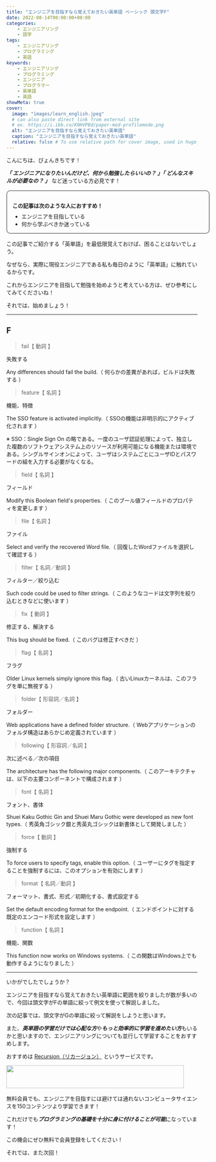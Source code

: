 ```yaml
---
title: "エンジニアを目指すなら覚えておきたい英単語 ベーシック 頭文字F"
date: 2022-08-14T00:00:00+00:00
categories:
    - エンジニアリング
    - 語学
tags:
    - エンジニアリング
    - プログラミング
    - 英語
keywords:
    - エンジニアリング
    - プログラミング
    - エンジニア
    - プログラマー
    - 英単語
    - 英語
showMeta: true
cover:
  image: "images/learn_english.jpeg"
  # can also paste direct link from external site
  # ex. https://i.ibb.co/K0HVPBd/paper-mod-profilemode.png
  alt: "エンジニアを目指すなら覚えておきたい英単語"
  caption: "エンジニアを目指すなら覚えておきたい英単語"
  relative: false # To use relative path for cover image, used in hugo Page-bundles
---
```


[comment]: <> (https://www.xserver.ne.jp/blog/blog-how-to-write-template/#%E3%80%8C%E6%9B%B8%E3%81%8D%E5%87%BA%E3%81%97%E3%83%91%E3%83%BC%E3%83%88%E3%80%8D%E3%81%AE%E6%9B%B8%E3%81%8D%E6%96%B9)
[comment]: <> (https://progeigo.org/learning/essential-words-600-plus/)

<style>
    .flame {
        margin: 1rem 0;
        padding: 1em;
        width: 100%;
        border: 2px solid #828282;
        border-radius: 10px;
    }

    .flame ul {
        margin: 0;
    }

    .flame ul li {
        margin: 0;
    }

</style>

こんにちは、ぴょんきちです！

***「 エンジニアになりたいんだけど、何から勉強したらいいの？ 」「 どんなスキルが必要なの？ 」*** など迷っている方必見です！

<div class="flame">
    <p style="margin-bottom: .5rem;"><strong>この記事は次のような人におすすめ！</strong></p>
    <ul>
        <li>エンジニアを目指している</li>
        <li>何から学ぶべきか迷っている</li>
    </ul>
</div>

この記事でご紹介する「英単語」を最低限覚えておけば、困ることはないでしょう。

なぜなら、実際に現役エンジニアである私も毎日のように「英単語」に触れているからです。

これからエンジニアを目指して勉強を始めようと考えている方は、ぜひ参考にしてみてくださいね！

それでは、始めましょう！

<hr>

## F

> fail【 動詞 】

失敗する

Any differences should fail the build.（ 何らかの差異があれば，ビルドは失敗する ）

> feature【 名詞 】

機能、特徴

The SSO feature is activated implicitly.（ SSOの機能は非明示的にアクティブ化されます ）

※ SSO：Single Sign On の略である。一度のユーザ認証処理によって、独立した複数のソフトウェアシステム上のリソースが利用可能になる機能または環境である。シングルサインオンによって、ユーザはシステムごとにユーザIDとパスワードの組を入力する必要がなくなる。

> field【 名詞 】

フィールド

Modify this Boolean field's properties.（ このブール値フィールドのプロパティを変更します ）


> file【 名詞 】

ファイル

Select and verify the recovered Word file.（ 回復したWordファイルを選択して確認する ）

> filter【 名詞／動詞 】

フィルター／絞り込む

Such code could be used to filter strings.（ このようなコードは文字列を絞り込むときなどに使います ）

> fix【 動詞 】

修正する、解決する

This bug should be fixed.（ このバグは修正すべきだ ）

> flag【 名詞 】

フラグ

Older Linux kernels simply ignore this flag.（ 古いLinuxカーネルは、このフラグを単に無視する ）

> folder【 形容詞／名詞 】

フォルダー

Web applications have a defined folder structure.（ Webアプリケーションのフォルダ構造はあらかじめ定義されています ）

> following【 形容詞／名詞 】

次に述べる／次の項目

The architecture has the following major components.（ このアーキテクチャは、以下の主要コンポーネントで構成されます ）

> font【 名詞 】

フォント、書体

Shuei Kaku Gothic Gin and Shuei Maru Gothic were developed as new font types.（ 秀英角ゴシック銀と秀英丸ゴシックは新書体として開発しました ）

> force【 動詞 】

強制する

To force users to specify tags, enable this option.（ ユーザーにタグを指定することを強制するには、このオプションを有効にします ）

> format【 名詞／動詞 】

フォーマット、書式、形式／初期化する、書式設定する

Set the default encoding format for the endpoint.（ エンドポイントに対する既定のエンコード形式を設定します ）

> function【 名詞 】

機能、関数

This function now works on Windows systems.（ この関数はWindows上でも動作するようになりました ）

<hr>

いかがでしたでしょうか？

エンジニアを目指すなら覚えておきたい英単語に範囲を絞りましたが数が多いので、今回は頭文字がFの単語に絞って例文を使って解説しました。

次の記事では、頭文字がGの単語に絞って解説をしようと思います。

また、***英単語の学習だけでは心配な方***や***もっと効率的に学習を進めたい方***もいるかと思いますので、エンジニアリングについても並行して学習することをおすすめします。

おすすめは <a href="https://px.a8.net/svt/ejp?a8mat=3NGNRZ+26L8MQ+4Z24+5YRHE" rel="nofollow">Recursion（リカージョン）</a>
<img border="0" width="1" height="1" src="https://www12.a8.net/0.gif?a8mat=3NGNRZ+26L8MQ+4Z24+5YRHE" alt="">というサービスです。

<a href="https://px.a8.net/svt/ejp?a8mat=3NGNRZ+26L8MQ+4Z24+5Z6WX" rel="nofollow">
<img border="0" width="468" height="60" alt="" src="https://www28.a8.net/svt/bgt?aid=220807007132&wid=001&eno=01&mid=s00000023206001004000&mc=1"></a>
<img border="0" width="1" height="1" src="https://www13.a8.net/0.gif?a8mat=3NGNRZ+26L8MQ+4Z24+5Z6WX" alt="">

無料会員でも、エンジニアを目指すには避けては通れないコンピュータサイエンスを150コンテンツより学習できます！

これだけでも***プログラミングの基礎を十分に身に付けることが可能***になっています！

この機会にぜひ無料で会員登録をしてください！

それでは、また次回！
